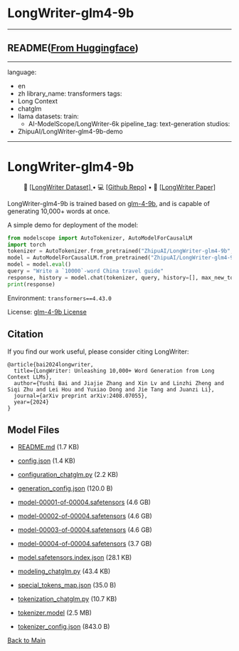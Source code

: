 
# LongWriter-glm4-9b
---


## README([From Huggingface](https://huggingface.co/THUDM/LongWriter-glm4-9b))

---
language:
- en
- zh
library_name: transformers
tags:
- Long Context
- chatglm
- llama
datasets:
  train:
    - AI-ModelScope/LongWriter-6k
pipeline_tag: text-generation
studios:
- ZhipuAI/LongWriter-glm4-9b-demo
---
# LongWriter-glm4-9b

<p align="center">
  🤖 <a href="https://modelscope.cn/datasets/ZhipuAI/LongWriter-6k" target="_blank">[LongWriter Dataset] </a> • 💻 <a href="https://github.com/THUDM/LongWriter" target="_blank">[Github Repo]</a> • 📃 <a href="https://arxiv.org/abs/2408.07055" target="_blank">[LongWriter Paper]</a> 
</p>

LongWriter-glm4-9b is trained based on [glm-4-9b](https://huggingface.co/THUDM/glm-4-9b), and is capable of generating 10,000+ words at once.


A simple demo for deployment of the model:
```python
from modelscope import AutoTokenizer, AutoModelForCausalLM
import torch
tokenizer = AutoTokenizer.from_pretrained("ZhipuAI/LongWriter-glm4-9b", trust_remote_code=True)
model = AutoModelForCausalLM.from_pretrained("ZhipuAI/LongWriter-glm4-9b", torch_dtype=torch.bfloat16, trust_remote_code=True, device_map="auto")
model = model.eval()
query = "Write a `10000`-word China travel guide"
response, history = model.chat(tokenizer, query, history=[], max_new_tokens=1024, temperature=0.5)
print(response)
```
Environment: `transformers==4.43.0`

License: [glm-4-9b License](https://huggingface.co/THUDM/glm-4-9b-chat/blob/main/LICENSE)

## Citation

If you find our work useful, please consider citing LongWriter:

```
@article{bai2024longwriter,
  title={LongWriter: Unleashing 10,000+ Word Generation from Long Context LLMs}, 
  author={Yushi Bai and Jiajie Zhang and Xin Lv and Linzhi Zheng and Siqi Zhu and Lei Hou and Yuxiao Dong and Jie Tang and Juanzi Li},
  journal={arXiv preprint arXiv:2408.07055},
  year={2024}
}
```



## Model Files

- [README.md](https://paddlenlp.bj.bcebos.com/models/community/THUDM/LongWriter-glm4-9b/README.md) (1.7 KB)

- [config.json](https://paddlenlp.bj.bcebos.com/models/community/THUDM/LongWriter-glm4-9b/config.json) (1.4 KB)

- [configuration_chatglm.py](https://paddlenlp.bj.bcebos.com/models/community/THUDM/LongWriter-glm4-9b/configuration_chatglm.py) (2.2 KB)

- [generation_config.json](https://paddlenlp.bj.bcebos.com/models/community/THUDM/LongWriter-glm4-9b/generation_config.json) (120.0 B)

- [model-00001-of-00004.safetensors](https://paddlenlp.bj.bcebos.com/models/community/THUDM/LongWriter-glm4-9b/model-00001-of-00004.safetensors) (4.6 GB)

- [model-00002-of-00004.safetensors](https://paddlenlp.bj.bcebos.com/models/community/THUDM/LongWriter-glm4-9b/model-00002-of-00004.safetensors) (4.6 GB)

- [model-00003-of-00004.safetensors](https://paddlenlp.bj.bcebos.com/models/community/THUDM/LongWriter-glm4-9b/model-00003-of-00004.safetensors) (4.6 GB)

- [model-00004-of-00004.safetensors](https://paddlenlp.bj.bcebos.com/models/community/THUDM/LongWriter-glm4-9b/model-00004-of-00004.safetensors) (3.7 GB)

- [model.safetensors.index.json](https://paddlenlp.bj.bcebos.com/models/community/THUDM/LongWriter-glm4-9b/model.safetensors.index.json) (28.1 KB)

- [modeling_chatglm.py](https://paddlenlp.bj.bcebos.com/models/community/THUDM/LongWriter-glm4-9b/modeling_chatglm.py) (43.4 KB)

- [special_tokens_map.json](https://paddlenlp.bj.bcebos.com/models/community/THUDM/LongWriter-glm4-9b/special_tokens_map.json) (35.0 B)

- [tokenization_chatglm.py](https://paddlenlp.bj.bcebos.com/models/community/THUDM/LongWriter-glm4-9b/tokenization_chatglm.py) (10.7 KB)

- [tokenizer.model](https://paddlenlp.bj.bcebos.com/models/community/THUDM/LongWriter-glm4-9b/tokenizer.model) (2.5 MB)

- [tokenizer_config.json](https://paddlenlp.bj.bcebos.com/models/community/THUDM/LongWriter-glm4-9b/tokenizer_config.json) (843.0 B)


[Back to Main](../../)